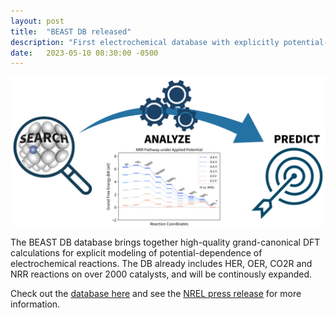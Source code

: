 ```yaml
---
layout: post
title:  "BEAST DB released"
description: "First electrochemical database with explicitly potential-dependent calculations."
date:   2023-05-10 08:30:00 -0500
---
```


<p style="text-align: center;">
<img alt="BEAST DB" src="/images/news/BEAST-DB.jpg"/>
</p>

The BEAST DB database brings together high-quality grand-canonical DFT calculations
for explicit modeling of potential-dependence of electrochemical reactions.
The DB already includes HER, OER, CO2R and NRR reactions on over 2000 catalysts,
and will be continously expanded.

Check out the [database here](https://beastdb.nrel.gov) and 
see the [NREL press release](https://www.nrel.gov/news/program/2024/new-database-aims-to-accelerate-electrocatalyst-development-through-atomic-scale-insights.html) for more information.
